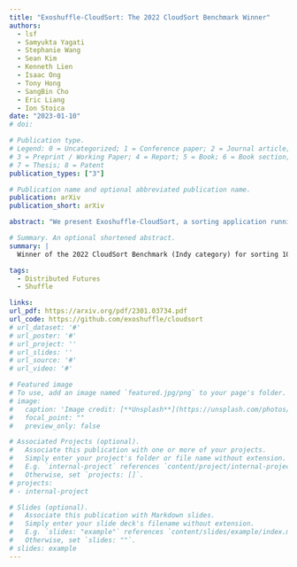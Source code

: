 ```yaml
---
title: "Exoshuffle-CloudSort: The 2022 CloudSort Benchmark Winner"
authors:
  - lsf
  - Samyukta Yagati
  - Stephanie Wang
  - Sean Kim
  - Kenneth Lien
  - Isaac Ong
  - Tony Hong
  - SangBin Cho
  - Eric Liang
  - Ion Stoica
date: "2023-01-10"
# doi:

# Publication type.
# Legend: 0 = Uncategorized; 1 = Conference paper; 2 = Journal article;
# 3 = Preprint / Working Paper; 4 = Report; 5 = Book; 6 = Book section;
# 7 = Thesis; 8 = Patent
publication_types: ["3"]

# Publication name and optional abbreviated publication name.
publication: arXiv
publication_short: arXiv

abstract: "We present Exoshuffle-CloudSort, a sorting application running on top of Ray using the Exoshuffle architecture. Exoshuffle-CloudSort runs on Amazon EC2, with input and output data stored on Amazon S3. Using 40 i4i.4xlarge workers, Exoshuffle-CloudSort completes the 100 TB CloudSort Benchmark (Indy category) in 5378 seconds, with an average total cost of $97."

# Summary. An optional shortened abstract.
summary: |
  Winner of the 2022 CloudSort Benchmark (Indy category) for sorting 100TB data at $0.97/TB.

tags:
  - Distributed Futures
  - Shuffle

links:
url_pdf: https://arxiv.org/pdf/2301.03734.pdf
url_code: https://github.com/exoshuffle/cloudsort
# url_dataset: '#'
# url_poster: '#'
# url_project: ''
# url_slides: ''
# url_source: '#'
# url_video: '#'

# Featured image
# To use, add an image named `featured.jpg/png` to your page's folder.
# image:
#   caption: 'Image credit: [**Unsplash**](https://unsplash.com/photos/pLCdAaMFLTE)'
#   focal_point: ""
#   preview_only: false

# Associated Projects (optional).
#   Associate this publication with one or more of your projects.
#   Simply enter your project's folder or file name without extension.
#   E.g. `internal-project` references `content/project/internal-project/index.md`.
#   Otherwise, set `projects: []`.
# projects:
# - internal-project

# Slides (optional).
#   Associate this publication with Markdown slides.
#   Simply enter your slide deck's filename without extension.
#   E.g. `slides: "example"` references `content/slides/example/index.md`.
#   Otherwise, set `slides: ""`.
# slides: example
---
```

